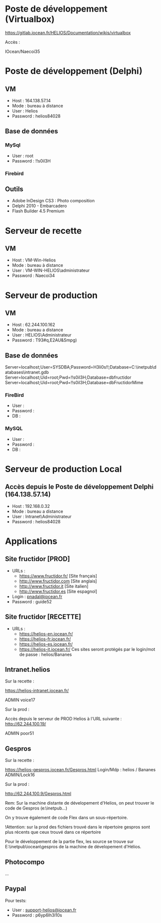 # Poste de développement (Virtualbox)

https://gitlab.iocean.fr/HELIOS/Documentation/wikis/virtualbox

Accès :

IOcean/Naecoi35

# Poste de développement (Delphi)

## VM

* Host : 164.138.57.14
* Mode : bureau à distance
* User : Helios
* Password : helios84028

## Base de données

### MySql

* User : root
* Password : !!s0il3H

### Firebird

## Outils

* Adobe InDesign CS3 : Photo composition
* Delphi 2010 - Embarcadero
* Flash Builder 4.5 Premium

# Serveur de recette

## VM

* Host : VM-Win-Helios
* Mode : bureau à distance
* User : VM-WIN-HELIOS\administrateur
* Password : Naecoi34

# Serveur de production

## VM

* Host : 62.244.100.162
* Mode : bureau a distance
* User : HELIOS\Administrateur 
* Password : T93#q,E2AU&Smpg)

## Base de données
  <csIntranet>Server=localhost;User=SYSDBA;Password=H3li0s!!;Database=C:\inetpub\databases\intranet.gdb</csIntranet>
  <csDbFructidor>Server=localhost;Uid=root;Pwd=!!s0il3H;Database=dbfructidor</csDbFructidor>
  <csDbFructidorMime>Server=localhost;Uid=root;Pwd=!!s0il3H;Database=dbFructidorMime</csDbFructidorMime>
### FireBird

* User : 
* Password :
* DB :

### MySQL

* User : 
* Password :
* DB :

# Serveur de production Local

## Accès depuis le Poste de développement Delphi (164.138.57.14)

* Host : 192.168.0.32
* Mode : bureau a distance
* User : Intranet\Administrateur 
* Password : helios84028

# Applications 

## Site fructidor [PROD]

* URLs : 
  * https://www.fructidor.fr/ [Site français]
  * http://www.fructidor.com [Site anglais]
  * http://www.fructidor.it [Site italien]
  * http://www.fructidor.es [Site espagnol]
* Login : pnadal@iocean.fr
* Password : guide52

## Site fructidor [RECETTE]
* URLs : 
  * https://helios-en.iocean.fr/
  * https://helios-fr.iocean.fr/
  * https://helios-es.iocean.fr/
  * https://helios-it.iocean.fr/
Ces sites seront protégés par le login/mot de passe : helios/Bananes

## Intranet.helios

Sur la recette : 

https://helios-intranet.iocean.fr/

ADMIN	voice17

Sur la prod : 

Accès depuis le serveur de PROD Helios à l'URL suivante : http://62.244.100.19/

ADMIN	poor51


## Gespros

Sur la recette : 

https://helios-gespros.iocean.fr/Gespros.html
Login/Mdp : helios / Bananes
ADMIN/Lock16

Sur la prod : 

http://62.244.100.9/Gespros.html

Rem: Sur la machine distante de dévelopement d'Helios, on peut trouver le code de Gespros (e:\inetpub...)


On y trouve également de code Flex dans un sous-répertoire.

!Attention: sur la prod des fichiers trouvé dans le répertoire gespros sont plus récents que ceux trouvé dans ce répertoire

Pour le développement de la partie flex, les source se trouve sur E:\inetpub\iocean\gespros de la machine de dévelopement d'Hélios.


## Photocompo

...

## Paypal

Pour tests:

* User : support-helios@iocean.fr
* Password : p6yp6lh3l10s